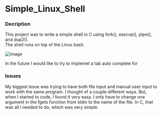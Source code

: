 # Simple_Linux_Shell
### Decription
This project was to write a simple shell in C using fork(), execvp(), pipe(), and dup2(). \
The shell runs on top of the Linux bash.

![image](https://github.com/user-attachments/assets/d6f2dda8-c186-4e3e-ac18-d75d1e9481ca)

In the future I would like to try to implemet a tab auto complete for 

### Issues
My biggest issue was trying to have both file input and manual user input to work with the same program. I thought of a couple different ways. But, when I started to code, I found it very easy. I only have to change one argument in the fgets function from stdin to the name of the file. In C, that was all I needed to do, which was very simple.
